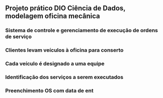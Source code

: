 ## Projeto prático DIO Ciência de Dados, modelagem oficina mecânica

### Sistema de controle e gerenciamento de execução de ordens de serviço
### Clientes levam veículos à oficina para conserto
### Cada veículo é designado a uma equipe
### Identificação dos serviços a serem executados
### Preenchimento OS com data de ent



